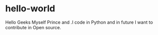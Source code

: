 # hello-world
Hello Geeks
Myself Prince and .I code in Python and in future I want to contribute in Open source.

